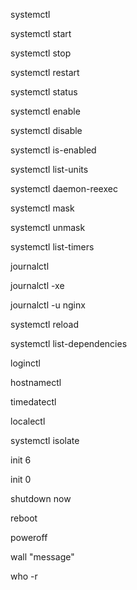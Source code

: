 systemctl

systemctl start

systemctl stop

systemctl restart

systemctl status

systemctl enable

systemctl disable

systemctl is-enabled

systemctl list-units

systemctl daemon-reexec

systemctl mask

systemctl unmask

systemctl list-timers

journalctl

journalctl -xe

journalctl -u nginx

systemctl reload

systemctl list-dependencies

loginctl

hostnamectl

timedatectl

localectl

systemctl isolate

init 6

init 0

shutdown now

reboot

poweroff

wall "message"

who -r

